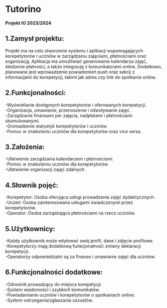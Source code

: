 # Tutorino
**Projekt IO 2023/2024<br>**

## 1.Zamysł projektu:
Projekt ma na celu stworzenie systemu i aplikacji wspomagających korepetytorów i uczniów w zarządzaniu zajęciami, płatnościami oraz organizacją. Aplikacja ma umożliwiać generowanie kalendarza zajęć, śledzenie płatności, a także integrację z komunikatorami online. Dodatkowo, planowane jest wprowadzenie powiadomień push oraz sekcji z informacjami do korepetycji, takimi jak adres czy link do spotkania online.

## 2.Funkcjonalności:
-Wyświetlanie dostępnych korepetytorów i oferowanych korepetycji.<br>
-Organizacja, umawianie, przenoszenie i odwoływanie zajęć.<br>
-Zarządzanie finansami per zajęcia, nadpłatami i płatnościami skumulowanymi.<br>
-Gromadzenie statystyk korepetytorów i uczniów.<br>
-Pomoc w znalezieniu uczniów dla korepetytorów oraz vice versa.<br>

## 3.Założenia:
-Ułatwienie zarządzania kalendarzem i płatnościami.<br>
-Pomoc w znalezieniu uczniów dla korepetytorów.<br>
-Ułatwienie organizacji zajęć zdalnych.<br>

## 4.Słownik pojęć:
-Korepetytor: Osoba oferująca usługi prowadzenia zajęć dydaktycznych.<br>
-Uczeń: Osoba zainteresowana usługami świadczonymi przez korepetytorów.<br>
-Operator: Osoba zarządzająca płatnościami na rzecz uczniów.<br>

## 5.Użytkownicy:
-Każdy użytkownik może edytować swój profil, dane i zdjęcie profilowe.<br>
-Korepetytorzy mają dodatkową funkcjonalność zmiany deklaracji korepetycji.<br>
-Operatorzy odpowiedzialni są za finanse i umawianie zajęć dla uczniów.<br>

## 6.Funkcjonalności dodatkowe:
-Odnośnik prowadzący do miejsca korepetycji.<br>
-System wiadomości i szybkich komunikatów.<br>
-Powiadamianie uczniów i korepetytorów o spotkaniach online.<br>
-System ostrzegania/zgłaszania oszustów.<br>



